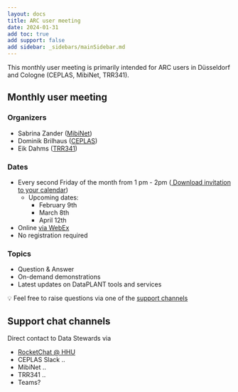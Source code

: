 ```yaml
---
layout: docs
title: ARC user meeting
date: 2024-01-31
add toc: true
add support: false
add sidebar: _sidebars/mainSidebar.md
---
```


<!-- Check site locally at http://127.0.0.1:8080/docs/teaching-materials/arc-user-meeting-hhu.html -->

This monthly user meeting is primarily intended for ARC users in Düsseldorf and Cologne (CEPLAS, MibiNet, TRR341).

## Monthly user meeting

### Organizers

- Sabrina Zander ([MibiNet](https://www.sfb1535.hhu.de/projects/research-area-z/z03))
- Dominik Brilhaus ([CEPLAS](https://www.ceplas.eu/en/research/data-science-and-data-management))
- Eik Dahms ([TRR341](https://trr341.uni-koeln.de/projects/data-management-z3))

### Dates

- Every second Friday of the month from 1 pm - 2pm (<a href="webcal://nfdi4plants.org/nfdi4plants.knowledgebase/docs/teaching-materials/arc-user-meeting-hhu.ics"><i class="fa fa-calendar" aria-hidden="true"></i> Download invitation to your calendar</a>)
  - Upcoming dates:
    - February 9th
    - March 8th
    - April 12th
- Online [via WebEx](https://hhu.webex.com/hhu-en/j.php?MTID=m37ec02b7a7afdc4b0e1b310bd693ac0c)
- No registration required

### Topics

- Question & Answer
- On-demand demonstrations
- Latest updates on DataPLANT tools and services

:bulb: Feel free to raise questions via one of the [support channels](#support-chat-channels)

## Support chat channels

Direct contact to Data Stewards via

- [RocketChat @ HHU](https://rocketchat.hhu.de/group/ARC-HHU)
- CEPLAS Slack .. 
- MibiNet .. 
- TRR341 ..
- Teams?
